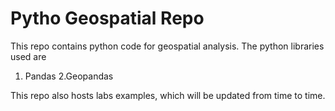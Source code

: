 # Pytho Geospatial Repo
This repo contains python code for geospatial analysis. The python libraries used are
1. Pandas
2.Geopandas

This repo also hosts labs examples, which will be updated from time to time.


